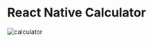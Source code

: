 # React Native Calculator
![calculator](https://user-images.githubusercontent.com/90333794/133819586-96193da9-edde-48b4-baec-2ec8171f20dd.jpg)
